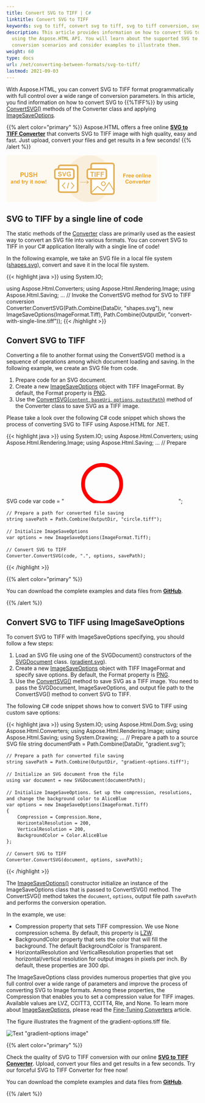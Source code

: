 ```yaml
---
title: Convert SVG to TIFF | C#
linktitle: Convert SVG to TIFF
keywords: svg to tiff, convert svg to tiff, svg to tiff conversion, svg to tiff converter
description: This article provides information on how to convert SVG to TIFF
  using the Aspose.HTML API. You will learn about the supported SVG to TIFF
  conversion scenarios and consider examples to illustrate them.
weight: 60
type: docs
url: /net/converting-between-formats/svg-to-tiff/
lastmod: 2021-09-03
---
```

<link href="./../../style.css" rel="stylesheet" type="text/css" />

With Aspose.HTML, you can convert SVG to TIFF format programmatically with full control over a wide range of conversion parameters. In this article, you find information on how to convert SVG to {{%TIFF%}} by using [ConvertSVG()](https://apireference.aspose.com/html/net/aspose.html.converters/converter/methods/convertsvg/index) methods of the Converter class and applying  [ImageSaveOptions](https://apireference.aspose.com/net/html/aspose.html.saving/imagesaveoptions).

{{% alert color="primary" %}}
Aspose.HTML offers a free online <a href="https://products.aspose.app/svg/en/conversion/svg-to-tiff" target="_blank">**SVG to TIFF Converter**</a> that converts SVG to TIFF image with high quality, easy and fast. Just upload, convert your files and get results in a few seconds!
{{% /alert %}}

<a href="https://products.aspose.app/svg/en/conversion/svg-to-tiff" target="_blank">![Text "Banner SVG to TIFF Converter"](svg-to-tiff.png#center)</a>

## **SVG to TIFF by a single line of code**

The static methods of the [Converter](https://apireference.aspose.com/net/html/aspose.html.converters/converter) class are primarily used as the easiest way to convert an SVG file into various formats. You can convert SVG to TIFF in your C# application literally with a single line of code!

In the following example, we take an SVG file in a local file system ([shapes.svg](/html/net/converting-between-formats/svg-to-jpg/shapes.svg)), convert and save it in the local file system.

{{< highlight java >}}
using System.IO;

using Aspose.Html.Converters;
using Aspose.Html.Rendering.Image;
using Aspose.Html.Saving;
...
     // Invoke the ConvertSVG method for SVG to TIFF conversion          
     Converter.ConvertSVG(Path.Combine(DataDir, "shapes.svg"), new ImageSaveOptions(ImageFormat.Tiff), Path.Combine(OutputDir, "convert-with-single-line.tiff"));
{{< /highlight >}}

## **Convert SVG to TIFF**
Converting a file to another format using the ConvertSVG() method is a sequence of operations among which document loading and saving. In the following example, we create an SVG file from code. 

1. Prepare code for an SVG document.
1. Create a new [ImageSaveOptions](https://apireference.aspose.com/net/html/aspose.html.saving/imagesaveoptions) object with TIFF ImageFormat. By default, the Format property is [PNG](https://apireference.aspose.com/html/net/aspose.html.rendering.image/imageformat).
1. Use the [ConvertSVG(`content`, `baseUri`, `options`, `outputPath`)](https://apireference.aspose.com/html/net/aspose.html.converters.converter/convertsvg/methods/51) method of the Converter class to save SVG as a TIFF image. 

Please take a look over the following C# code snippet which shows the process of converting SVG to TIFF using Aspose.HTML for .NET.

{{< highlight java >}}
using System.IO;
using Aspose.Html.Converters;
using Aspose.Html.Rendering.Image;
using Aspose.Html.Saving;
...
    // Prepare SVG code 
    var code = "<svg xmlns='http://www.w3.org/2000/svg'>" +
               "<circle cx ='100' cy ='100' r ='50' fill='none' stroke='red' stroke-width='10' />" +
               "</svg>";

    // Prepare a path for converted file saving 
    string savePath = Path.Combine(OutputDir, "circle.tiff");
    
    // Initialize ImageSaveOptions 
    var options = new ImageSaveOptions(ImageFormat.Tiff);
    
    // Convert SVG to TIFF
    Converter.ConvertSVG(code, ".", options, savePath);
{{< /highlight >}}

{{% alert color="primary" %}} 

You can download the complete examples and data files from [**GitHub**](https://github.com/aspose-html/Aspose.HTML-Documentation/tree/main/content/tests-net).

{{% /alert %}}

## **Convert SVG to TIFF using ImageSaveOptions**

To convert SVG to TIFF with ImageSaveOptions specifying, you should follow a few steps: 

1. Load an SVG file using one of the SVGDocument() constructors of the [SVGDocument](https://apireference.aspose.com/net/html/aspose.html.dom.svg/svgdocument) class. ([gradient.svg](/net/converting-between-formats/svg-to-gif/gradient.svg)). 
1. Create a new [ImageSaveOptions](https://apireference.aspose.com/net/html/aspose.html.saving/imagesaveoptions) object with TIFF ImageFormat and specify save options. By default, the Format property is [PNG](https://apireference.aspose.com/html/net/aspose.html.rendering.image/imageformat).
1. Use the [ConvertSVG()](https://apireference.aspose.com/html/net/aspose.html.converters.converter/convertsvg/methods/3) method to save SVG as a TIFF image. You need to pass the SVGDocument, ImageSaveOptions, and output file path to the ConvertSVG() method to convert SVG to TIFF.

The following C# code snippet shows how to convert SVG to TIFF using custom save options:

{{< highlight java >}}
using System.IO;
using Aspose.Html.Dom.Svg;
using Aspose.Html.Converters;
using Aspose.Html.Rendering.Image;
using Aspose.Html.Saving;
using System.Drawing;
...
    // Prepare a path to a source SVG file
    string documentPath = Path.Combine(DataDir, "gradient.svg");

    // Prepare a path for converted file saving 
    string savePath = Path.Combine(OutputDir, "gradient-options.tiff");
    
    // Initialize an SVG document from the file
    using var document = new SVGDocument(documentPath);
    
    // Initialize ImageSaveOptions. Set up the compression, resolutions, and change the background color to AliceBlue 
    var options = new ImageSaveOptions(ImageFormat.Tiff)
    {
        Compression = Compression.None,
        HorizontalResolution = 200,
        VerticalResolution = 200,
        BackgroundColor = Color.AliceBlue                
    };
    
    // Convert SVG to TIFF
    Converter.ConvertSVG(document, options, savePath);
{{< /highlight >}}

The [ImageSaveOptions()](https://apireference.aspose.com/html/net/aspose.html.saving/imagesaveoptions/constructors/main) constructor initialize an instance of the ImageSaveOptions class that is passed to ConvertSVG() method. The ConvertSVG() method takes the `document`, `options`,  output file path `savePath` and performs the conversion operation.

In the example, we use:
 - Compression property that sets TIFF compression. We use None compression schema. By default, this property is [LZW](https://apireference.aspose.com/html/net/aspose.html.rendering.image/compression).
 - BackgroundColor property that sets the color that will fill the background. The default BackgroundColor is Transparent.
 - HorizontalResolution and VerticalResolution properties that set horizontal/vertical resolution for output images in pixels per inch. By default, these properties are 300 dpi.

The ImageSaveOptions class provides numerous properties that give you full control over a wide range of parameters and improve the process of converting SVG to Image formats. Among these properties, the Compression that enables you to set a compression value for TIFF images.  Available values are LVZ, CCITT3, CCITT4, Rle, and None. To learn more about [ImageSaveOptions](https://apireference.aspose.com/net/html/aspose.html.saving/imagesaveoptions), please read the [Fine-Tuning Converters](/html/net/converting-between-formats/fine-tuning-converters/) article.



The figure illustrates the fragment of the gradient-options.tiff file.

![Text "gradient-options image"](../gradient-options.png#center)



{{% alert color="primary" %}} 

Check the quality of SVG to TIFF conversion with our online [**SVG to TIFF Converter**](https://products.aspose.app/svg/en/conversion/svg-to-tiff). Upload, convert your files and get results in a few seconds. Try our forceful SVG to TIFF Converter for free now!

You can download the complete examples and data files from [**GitHub**](https://github.com/aspose-html/Aspose.HTML-Documentation/tree/main/content/tests-net).

{{% /alert %}}








